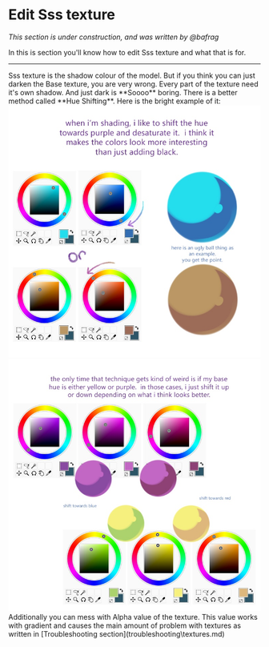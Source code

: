 # Edit Sss texture
*This section is under construction, and was written by @bafrag*

In this is section you'll know how to edit Sss texture and what that is for.
<hr>
Sss texture is the shadow colour of the model. But if you think you can just darken the Base texture, you are very wrong. Every part of the texture need it's own shadow. And just dark is **Soooo** boring. There is a better method called **Hue Shifting**. Here is the bright example of it: <div align="center"><img src="images/Hue-Shift.png"></div><div align="center"><img src="images/Hue-Shift-2.png"></div>
Additionally you can mess with Alpha value of the texture. This value works with gradient and causes the main amount of problem with textures as written in [Troubleshooting section](troubleshooting\textures.md)

